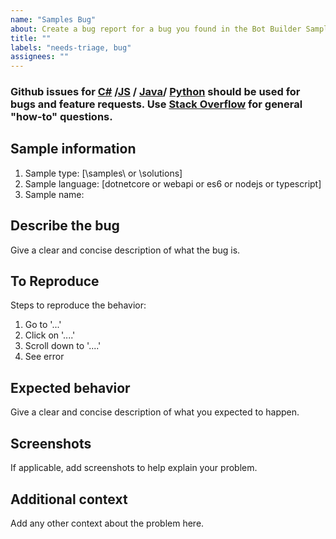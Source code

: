 ```yaml
---
name: "Samples Bug"
about: Create a bug report for a bug you found in the Bot Builder Samples
title: ""
labels: "needs-triage, bug"
assignees: ""
---
```


### Github issues for [C#](https://github.com/Microsoft/botbuilder-dotnet/issues) /[JS](https://github.com/Microsoft/botbuilder-js/issues) / [Java](https://github.com/Microsoft/botbuilder-java/issues)/ [Python](https://github.com/Microsoft/botbuilder-python/issues) should be used for bugs and feature requests. Use [Stack Overflow](https://stackoverflow.com/questions/tagged/botframework) for general "how-to" questions. 

## Sample information
1. Sample type: [\samples\ or \solutions\]
2. Sample language: [dotnetcore or webapi or es6 or nodejs or typescript]
3. Sample name: <Name of the sample>

## Describe the bug
Give a clear and concise description of what the bug is.

## To Reproduce
Steps to reproduce the behavior:
1. Go to '...'
2. Click on '....'
3. Scroll down to '....'
4. See error

## Expected behavior
Give a clear and concise description of what you expected to happen.

## Screenshots
If applicable, add screenshots to help explain your problem.

## Additional context
Add any other context about the problem here.

